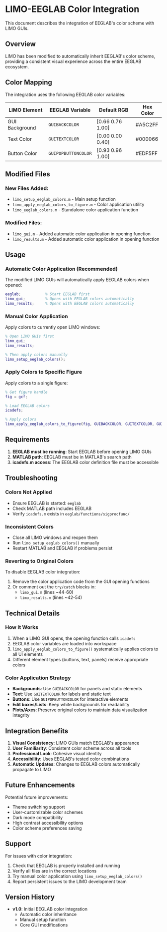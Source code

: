 # LIMO-EEGLAB Color Integration

This document describes the integration of EEGLAB's color scheme with LIMO GUIs.

## Overview

LIMO has been modified to automatically inherit EEGLAB's color scheme, providing a consistent visual experience across the entire EEGLAB ecosystem.

## Color Mapping

The integration uses the following EEGLAB color variables:

| LIMO Element | EEGLAB Variable | Default RGB | Hex Color |
|--------------|-----------------|-------------|-----------|
| GUI Background | `GUIBACKCOLOR` | [0.66 0.76 1.00] | #A5C2FF |
| Text Color | `GUITEXTCOLOR` | [0.00 0.00 0.40] | #000066 |
| Button Color | `GUIPOPBUTTONCOLOR` | [0.93 0.96 1.00] | #EDF5FF |

## Modified Files

### New Files Added:
- `limo_setup_eeglab_colors.m` - Main setup function
- `limo_apply_eeglab_colors_to_figure.m` - Color application utility
- `limo_eeglab_colors.m` - Standalone color application function

### Modified Files:
- `limo_gui.m` - Added automatic color application in opening function
- `limo_results.m` - Added automatic color application in opening function

## Usage

### Automatic Color Application (Recommended)
The modified LIMO GUIs will automatically apply EEGLAB colors when opened:

```matlab
eeglab;           % Start EEGLAB first
limo_gui;         % Opens with EEGLAB colors automatically
limo_results;     % Opens with EEGLAB colors automatically
```

### Manual Color Application
Apply colors to currently open LIMO windows:

```matlab
% Open LIMO GUIs first
limo_gui;
limo_results;

% Then apply colors manually
limo_setup_eeglab_colors();
```

### Apply Colors to Specific Figure
Apply colors to a single figure:

```matlab
% Get figure handle
fig = gcf;

% Load EEGLAB colors
icadefs;

% Apply colors
limo_apply_eeglab_colors_to_figure(fig, GUIBACKCOLOR, GUITEXTCOLOR, GUIPOPBUTTONCOLOR);
```

## Requirements

1. **EEGLAB must be running**: Start EEGLAB before opening LIMO GUIs
2. **MATLAB path**: EEGLAB must be in MATLAB's search path
3. **icadefs.m access**: The EEGLAB color definition file must be accessible

## Troubleshooting

### Colors Not Applied
- Ensure EEGLAB is started: `eeglab`
- Check MATLAB path includes EEGLAB
- Verify `icadefs.m` exists in `eeglab/functions/sigprocfunc/`

### Inconsistent Colors
- Close all LIMO windows and reopen them
- Run `limo_setup_eeglab_colors()` manually
- Restart MATLAB and EEGLAB if problems persist

### Reverting to Original Colors
To disable EEGLAB color integration:

1. Remove the color application code from the GUI opening functions
2. Or comment out the `try/catch` blocks in:
   - `limo_gui.m` (lines ~44-60)
   - `limo_results.m` (lines ~42-54)

## Technical Details

### How It Works
1. When a LIMO GUI opens, the opening function calls `icadefs`
2. EEGLAB color variables are loaded into workspace
3. `limo_apply_eeglab_colors_to_figure()` systematically applies colors to all UI elements
4. Different element types (buttons, text, panels) receive appropriate colors

### Color Application Strategy
- **Backgrounds**: Use `GUIBACKCOLOR` for panels and static elements
- **Text**: Use `GUITEXTCOLOR` for labels and static text
- **Buttons**: Use `GUIPOPBUTTONCOLOR` for interactive elements
- **Edit boxes/Lists**: Keep white backgrounds for readability
- **Plots/Axes**: Preserve original colors to maintain data visualization integrity

## Integration Benefits

1. **Visual Consistency**: LIMO GUIs match EEGLAB's appearance
2. **User Familiarity**: Consistent color scheme across all tools
3. **Professional Look**: Cohesive visual identity
4. **Accessibility**: Uses EEGLAB's tested color combinations
5. **Automatic Updates**: Changes to EEGLAB colors automatically propagate to LIMO

## Future Enhancements

Potential future improvements:
- Theme switching support
- User-customizable color schemes  
- Dark mode compatibility
- High contrast accessibility options
- Color scheme preferences saving

## Support

For issues with color integration:
1. Check that EEGLAB is properly installed and running
2. Verify all files are in the correct locations
3. Try manual color application using `limo_setup_eeglab_colors()`
4. Report persistent issues to the LIMO development team

## Version History

- **v1.0**: Initial EEGLAB color integration
  - Automatic color inheritance
  - Manual setup function
  - Core GUI modifications